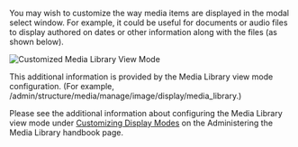 You may wish to customize the way media items are displayed in the modal select window. For example, it could be useful for documents or audio files to display authored on dates or other information along with the files (as shown below).

![Customized Media Library View Mode](https://www.drupal.org/files/media-library-view-mode.jpg)

This additional information is provided by the Media Library view mode configuration. (For example, /admin/structure/media/manage/image/display/media\_library.)

Please see the additional information about configuring the Media Library view mode under [Customizing Display Modes](https://www.drupal.org/docs/8/core/modules/media-library-module/administering-the-media-library#s-customizing-display-modes) on the Administering the Media Library handbook page.